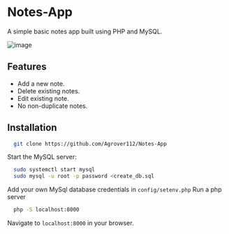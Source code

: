 # Notes-App
A simple basic notes app built using PHP and MySQL.

![image](https://user-images.githubusercontent.com/42321810/211871600-e32db5a5-1756-4118-9cd8-4e87b56f8611.png)


## Features
- Add a new note.
- Delete existing notes.
- Edit existing note.
- No non-duplicate notes.


## Installation
  
```bash
  git clone https://github.com/Agrover112/Notes-App
```

Start the MySQL server:
```bash
  sudo systemctl start mysql
  sudo mysql -u root -p password <create_db.sql
```
Add your own MySql database credentials in `config/setenv.php`
Run a php server
```bash
  php -S localhost:8000
```
Navigate to `localhost:8000` in your browser.
